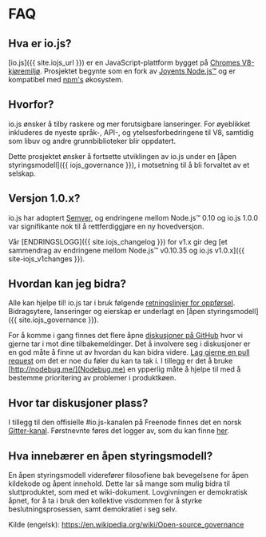 # FAQ

<a id="hva-er-iojs"></a>

## Hva er io.js?

[io.js]({{ site.iojs_url }}) er en JavaScript-plattform bygget på [Chromes
V8-kjøremiljø](http://code.google.com/p/v8/). Prosjektet begynte som en fork av
[Joyents Node.js™](https://nodejs.org/) og er kompatibel med
[npm's](https://www.npmjs.com/) økosystem.

## Hvorfor?

io.js ønsker å tilby raskere og mer forutsigbare lanseringer. For øyeblikket
inkluderes de nyeste språk-, API-, og ytelsesforbedringene til V8, samtidig som
libuv og andre grunnbiblioteker blir oppdatert.

Dette prosjektet ønsker å fortsette utviklingen av io.js under en [åpen
styringsmodell]({{ iojs_governance }}), i motsetning til å bli forvaltet av et
selskap.

<a id="versjonering"></a>

## Versjon 1.0.x?

io.js har adoptert [Semver](http://semver.org/), og endringene mellom Node.js™
0.10 og io.js 1.0.0 var signifikante nok til å rettferdiggjøre en ny
hovedversjon.

Vår [ENDRINGSLOGG]({{ site.iojs_changelog }}) for v1.x gir deg [et sammendrag av
endringene mellom Node.js™ v0.10.35 og io.js v1.0.x]({{ site-iojs_v1changes }}).

<a id="hvordan-kan-jeg-bidra"></a>

## Hvordan kan jeg bidra?

Alle kan hjelpe til! io.js tar i bruk følgende [retningslinjer for
oppførsel]({{site.iojs_coc}}). Bidragsytere, lanseringer og eierskap er
underlagt en [åpen styringsmodell]({{ site.iojs_governance }}).

For å komme i gang finnes det flere åpne [diskusjoner på
GitHub]({{site.iojs_issues}}) hvor vi gjerne tar i mot dine tilbakemeldinger.
Det å involvere seg i diskusjoner er en god måte å finne ut av hvordan du kan
bidra videre. [Lag gjerne en pull
request]({{site.iojs_contribute}}#code-contributions) om det er noe du føler du
kan ta tak i. I tillegg er det å bruke [http://nodebug.me/](Nodebug.me) en
ypperlig måte å hjelpe til med å bestemme prioritering av problemer i
produktkøen.

<a id="hvor-tar-diskusjoner-plass"></a>

## Hvor tar diskusjoner plass?

I tillegg til den offisielle #io.js-kanalen på Freenode finnes det en norsk
[Gitter-kanal](https://gitter.im/iojs/iojs-no). Førstnevnte føres det logger av,
som du kan finne [her](http://logs.libuv.org/io.js/latest).

<a id="hva-er-en-aapen-styringsmodell"></a>

## Hva innebærer en åpen styringsmodell?

En åpen styringsmodell viderefører filosofiene bak bevegelsene for åpen
kildekode og åpent innehold. Dette lar så mange som mulig bidra til
sluttproduktet, som med et wiki-dokument. Lovgivningen er demokratisk åpnet, for
å ta i bruk den kollektive visdommen for å styrke beslutningsprosessen, samt
demokratiet i seg selv.

Kilde (engelsk): https://en.wikipedia.org/wiki/Open-source_governance


